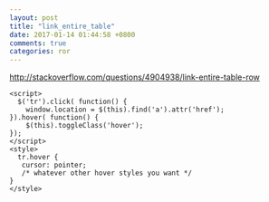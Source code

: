 ```yaml
---
layout: post
title: "link_entire_table"
date: 2017-01-14 01:44:58 +0800
comments: true
categories: ror
---
```


http://stackoverflow.com/questions/4904938/link-entire-table-row

``` erb
<script>
  $('tr').click( function() {
    window.location = $(this).find('a').attr('href');
}).hover( function() {
    $(this).toggleClass('hover');
});
</script>
<style>
  tr.hover {
   cursor: pointer;
   /* whatever other hover styles you want */
}
</style>
```